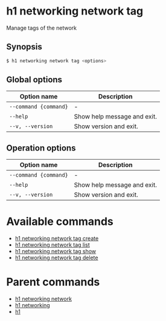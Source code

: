 
# h1 networking network tag

Manage tags of the network

## Synopsis

```bash
$ h1 networking network tag <options>
```

## Global options

| Option name               | Description                 |
| ------------------------- | --------------------------- |
| ```--command {command}``` | -                           |
| ```--help```              | Show help message and exit. |
| ```--v, --version```      | Show version and exit.      |

## Operation options

| Option name               | Description                 |
| ------------------------- | --------------------------- |
| ```--command {command}``` | -                           |
| ```--help```              | Show help message and exit. |
| ```--v, --version```      | Show version and exit.      |

# Available commands

* [h1 networking network tag create](./create/README.md)
* [h1 networking network tag list](./list/README.md)
* [h1 networking network tag show](./show/README.md)
* [h1 networking network tag delete](./delete/README.md)

# Parent commands

* [h1 networking network](./../README.md)
* [h1 networking](./../../README.md)
* [h1](./../../../README.md)
